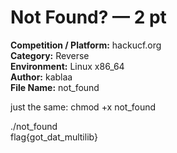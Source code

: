 # Not Found? — 2 pt

**Competition / Platform:** hackucf.org  
**Category:** Reverse  
**Environment:** Linux x86_64  
**Author:** kablaa  
**File Name:** not_found  


just the same:
chmod +x not_found 
                                                                                              
 ./not_found      
flag{got_dat_multilib}
